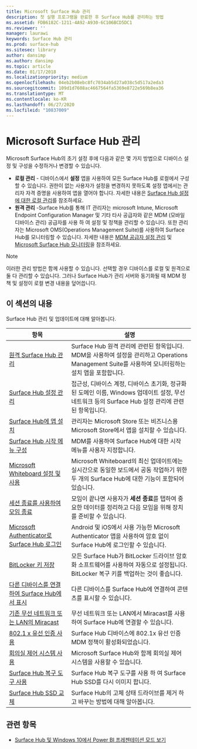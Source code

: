 ```yaml
---
title: Microsoft Surface Hub 관리
description: 첫 실행 프로그램을 완료한 후 Surface Hub를 관리하는 방법
ms.assetid: FDB6182C-1211-4A92-A930-6C106BCD5DC1
ms.reviewer: ''
manager: laurawi
keywords: Surface Hub 관리
ms.prod: surface-hub
ms.sitesec: library
author: dansimp
ms.author: dansimp
ms.topic: article
ms.date: 01/17/2018
ms.localizationpriority: medium
ms.openlocfilehash: 04eb2b08ebc8fc7034ab5d27a038c5d517a2eda3
ms.sourcegitcommit: 109d1d7608ac4667564fa5369e8722e569b8ea36
ms.translationtype: MT
ms.contentlocale: ko-KR
ms.lasthandoff: 06/27/2020
ms.locfileid: "10837009"
---
```

# Microsoft Surface Hub 관리

Microsoft Surface Hub의 초기 설정 후에 다음과 같은 몇 가지 방법으로 디바이스 설정 및 구성을 수정하거나 변경할 수 있습니다.

- **로컬 관리** - 디바이스에서 **설정** 앱을 사용하여 모든 Surface Hub를 로컬에서 구성할 수 있습니다. 권한이 없는 사용자가 설정을 변경하지 못하도록 설정 앱에서는 관리자 자격 증명을 사용하여 앱을 열어야 합니다. 자세한 내용은 [Surface Hub 설정에 대한 로컬 관리](local-management-surface-hub-settings.md)를 참조하세요.
- **원격 관리** -Surface Hub를 통해 IT 관리자는 microsoft Intune, Microsoft Endpoint Configuration Manager 및 기타 타사 공급자와 같은 MDM (모바일 디바이스 관리) 공급자를 사용 하 여 설정 및 정책을 관리할 수 있습니다. 또한 관리자는 Microsoft OMS(Operations Management Suite)를 사용하여 Surface Hub를 모니터링할 수 있습니다. 자세한 내용은 [MDM 공급자 설정 관리](manage-settings-with-mdm-for-surface-hub.md) 및 [Microsoft Surface Hub 모니터링](monitor-surface-hub.md)을 참조하세요. 

> [!NOTE]
> 이러한 관리 방법은 함께 사용할 수 있습니다. 선택할 경우 디바이스를 로컬 및 원격으로 둘 다 관리할 수 있습니다. 그러나 Surface Hub가 관리 서버와 동기화될 때 MDM 정책 및 설정이 로컬 변경 내용을 덮어씁니다. 

## 이 섹션의 내용

Surface Hub 관리 및 업데이트에 대해 알아봅니다.

| 항목 | 설명 |
| ----- | ----------- |
| [원격 Surface Hub 관리](remote-surface-hub-management.md) |Surface Hub 원격 관리에 관련된 항목입니다. MDM을 사용하여 설정을 관리하고 Operations Management Suite를 사용하여 모니터링하는 설치 앱을 포함합니다. |
| [Surface Hub 설정 관리](manage-surface-hub-settings.md) |접근성, 디바이스 계정, 디바이스 초기화, 정규화된 도메인 이름, Windows 업데이트 설정, 무선 네트워크 등의 Surface Hub 설정 관리에 관련된 항목입니다. |
| [Surface Hub에 앱 설치]( https://technet.microsoft.com/itpro/surface-hub/install-apps-on-surface-hub) | 관리자는 Microsoft Store 또는 비즈니스용 Microsoft Store에서 앱을 설치할 수 있습니다.|
[Surface Hub 시작 메뉴 구성](surface-hub-start-menu.md) | MDM를 사용하여 Surface Hub에 대한 시작 메뉴를 사용자 지정합니다.
| [Microsoft Whiteboard 설정 및 사용](whiteboard-collaboration.md)  | Microsoft Whiteboard의 최신 업데이트에는 실시간으로 동일한 보드에서 공동 작업하기 위한 두 개의 Surface Hub에 대한 기능이 포함되어 있습니다.   |
| [세션 종료를 사용하여 모임 종료](https://technet.microsoft.com/itpro/surface-hub/i-am-done-finishing-your-surface-hub-meeting) | 모임이 끝나면 사용자가 **세션 종료**를 탭하여 중요한 데이터를 정리하고 다음 모임을 위해 장치를 준비할 수 있습니다.|
| [Microsoft Authenticator로 Surface Hub 로그인](surface-hub-authenticator-app.md) | Android 및 iOS에서 사용 가능한 Microsoft Authenticator 앱을 사용하여 암호 없이 Surface Hub에 로그인할 수 있습니다.   |
| [BitLocker 키 저장](https://technet.microsoft.com/itpro/surface-hub/save-bitlocker-key-surface-hub) | 모든 Surface Hub가 BitLocker 드라이브 암호화 소프트웨어를 사용하여 자동으로 설정됩니다. BitLocker 복구 키를 백업하는 것이 좋습니다.|
| [다른 디바이스를 연결하여 Surface Hub에서 표시](https://technet.microsoft.com/itpro/surface-hub/connect-and-display-with-surface-hub) | 다른 디바이스를 Surface Hub에 연결하여 콘텐츠를 표시할 수 있습니다.|
| [기존 무선 네트워크 또는 LAN의 Miracast](miracast-over-infrastructure.md) | 무선 네트워크 또는 LAN에서 Miracast를 사용하여 Surface Hub에 연결할 수 있습니다. |
 [802.1 x 유선 인증 사용](enable-8021x-wired-authentication.md) | Surface Hub 디바이스에 802.1x 유선 인증 MDM 정책이 활성화되었습니다. 
| [회의실 제어 시스템 사용](https://technet.microsoft.com/itpro/surface-hub/use-room-control-system-with-surface-hub) | Microsoft Surface Hub와 함께 회의실 제어 시스템을 사용할 수 있습니다.|
[Surface Hub 복구 도구 사용](surface-hub-recovery-tool.md) | Surface Hub 복구 도구를 사용 하 여 Surface Hub SSD를 다시 이미지 합니다.
[Surface Hub SSD 교체](surface-hub-ssd-replacement.md) | Surface Hub의 고체 상태 드라이브를 제거 하 고 바꾸는 방법에 대해 알아봅니다.

## 관련 항목

- [Surface Hub 및 Windows 10에서 Power BI 프레젠테이션 모드 보기](https://powerbi.microsoft.com/documentation/powerbi-mobile-win10-app-presentation-mode/)

